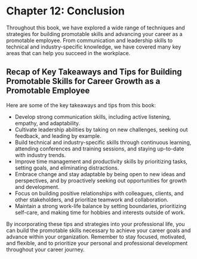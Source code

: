 Chapter 12: Conclusion
======================

Throughout this book, we have explored a wide range of techniques and strategies for building promotable skills and advancing your career as a promotable employee. From communication and leadership skills to technical and industry-specific knowledge, we have covered many key areas that can help you succeed in the workplace.

Recap of Key Takeaways and Tips for Building Promotable Skills for Career Growth as a Promotable Employee
---------------------------------------------------------------------------------------------------------

Here are some of the key takeaways and tips from this book:

* Develop strong communication skills, including active listening, empathy, and adaptability.
* Cultivate leadership abilities by taking on new challenges, seeking out feedback, and leading by example.
* Build technical and industry-specific skills through continuous learning, attending conferences and training sessions, and staying up-to-date with industry trends.
* Improve time management and productivity skills by prioritizing tasks, setting goals, and eliminating distractions.
* Embrace change and stay adaptable by being open to new ideas and perspectives, and by proactively seeking out opportunities for growth and development.
* Focus on building positive relationships with colleagues, clients, and other stakeholders, and prioritize teamwork and collaboration.
* Maintain a strong work-life balance by setting boundaries, prioritizing self-care, and making time for hobbies and interests outside of work.

By incorporating these tips and strategies into your professional life, you can build the promotable skills necessary to achieve your career goals and advance within your organization. Remember to stay focused, motivated, and flexible, and to prioritize your personal and professional development throughout your career journey.
